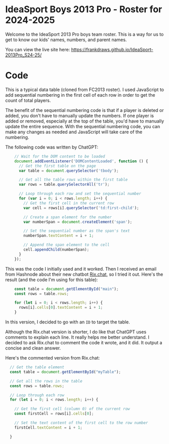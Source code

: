 # IdeaSport Boys 2013 Pro - Roster for 2024-2025

Welcome to the IdeaSport 2013 Pro boys team roster. This is a way for us to get to know our kids' names, numbers, and parent names.

You can view the live site here: https://frankdraws.github.io/IdeaSport-2013Pro_S24-25/

# Code
This is a typical data table (cloned from FC2013 roster). I used JavaScript to add sequential numbering in the first cell of each row in order to get the count of total players.

The benefit of the sequential numbering code is that if a player is deleted or added, you don't have to manually update the numbers. If one player is added or removed, especially at the top of the table, you'd have to manually update the entire sequence. With the sequential numbering code, you can make any changes as needed and JavaScript will take care of the numbering.

The following code was written by ChatGPT:
```javascript
    // Wait for the DOM content to be loaded
    document.addEventListener('DOMContentLoaded', function () {
      // Get the first table on the page
      var table = document.querySelector('tbody');

      // Get all the table rows within the first table
      var rows = table.querySelectorAll('tr');

      // Loop through each row and set the sequential number
      for (var i = 0; i < rows.length; i++) {
        // Get the first cell in the current row
        var cell = rows[i].querySelector('td:first-child');

        // Create a span element for the number
        var numberSpan = document.createElement('span');

        // Set the sequential number as the span's text
        numberSpan.textContent = i + 1;

        // Append the span element to the cell
        cell.appendChild(numberSpan);
      }
    });
```

This was the code I initially used and it worked. Then I received an email from Hashnode about their new chatbot [Rix.chat](https://hashnode.com/rix), so I tried it out. Here's the result (and the code I'm using for this table):

```javascript
    const table = document.getElementById("main");
    const rows = table.rows;

    for (let i = 0; i < rows.length; i++) {
      rows[i].cells[0].textContent = i + 1;
    }
```

In this version, I decided to go with an `ID` to target the table.

Although the Rix.chat version is shorter, I do like that ChatGPT uses comments to explain each line. It really helps me better understand. I decided to ask Rix.chat to comment the code it wrote, and it did. It output a concise and clean answer.

Here's the commented version from Rix.chat:

```javascript
  // Get the table element
  const table = document.getElementById("myTable");

  // Get all the rows in the table
  const rows = table.rows;

  // Loop through each row
  for (let i = 0; i < rows.length; i++) {

    // Get the first cell (column 0) of the current row
    const firstCell = rows[i].cells[0];

    // Set the text content of the first cell to the row number
    firstCell.textContent = i + 1;

  }
```

